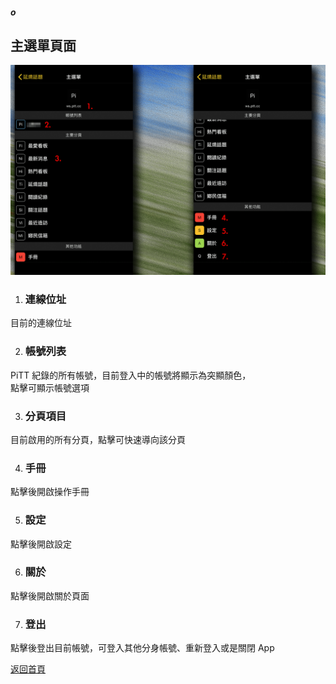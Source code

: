 ##### o
## 主選單頁面

![Image of Main Menu Path](../v1/images/main_menu_page.png) 

1. ### 連線位址
目前的連線位址

2. ### 帳號列表
PiTT 紀錄的所有帳號，目前登入中的帳號將顯示為突顯顏色，  
點擊可顯示帳號選項

3. ### 分頁項目
目前啟用的所有分頁，點擊可快速導向該分頁

4. ### 手冊
點擊後開啟操作手冊

5. ### 設定
點擊後開啟設定

6. ### 關於
點擊後開啟關於頁面

7. ### 登出
點擊後登出目前帳號，可登入其他分身帳號、重新登入或是關閉 App  
  
[返回首頁](https://kimieno.github.io/ios.pitt) 